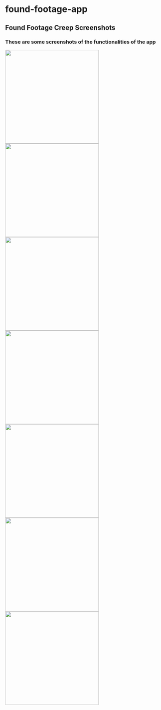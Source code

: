 # found-footage-app

## Found Footage Creep Screenshots
### These are some screenshots of the functionalities of the app </br>
<img src = "screenshots/ffsc1.jpg" width=300><img src = "screenshots/ffsc2.jpg" width=300><img src = "screenshots/ff2.jpg" width=300><img src = "screenshots/ff3.jpg" width=300><img src = "screenshots/ff4.jpg" width=300><img src = "screenshots/ffsc3.jpg" width=300><img src = "screenshots/ffsc4.jpg" width=300>
